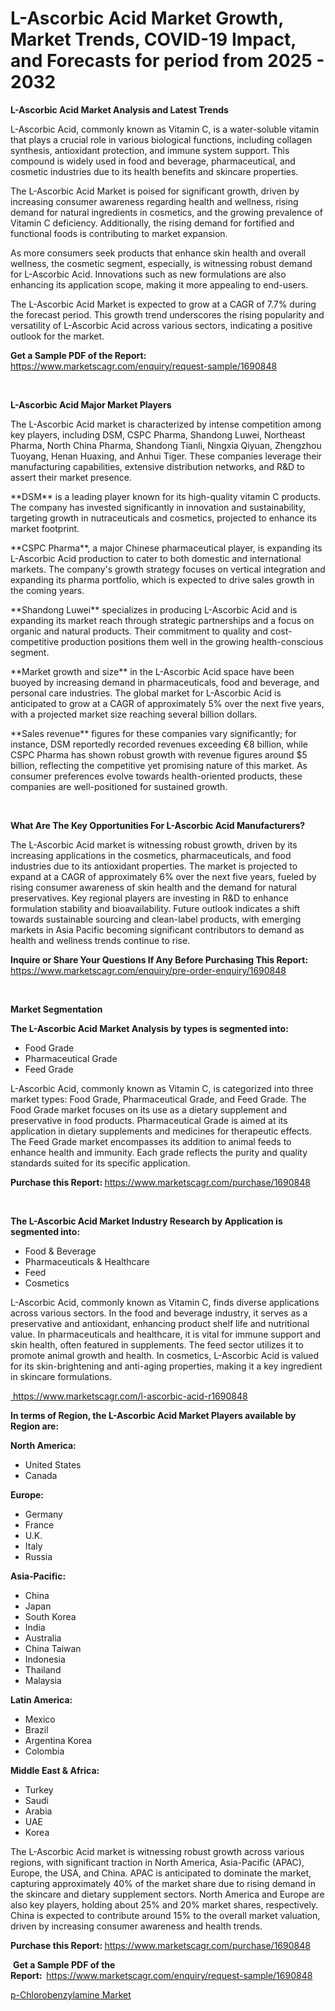 <p><h1>L-Ascorbic Acid Market Growth, Market Trends, COVID-19 Impact, and Forecasts for period from 2025 - 2032</h1></p><p><strong>L-Ascorbic Acid Market Analysis and Latest Trends</strong></p>
<p><p>L-Ascorbic Acid, commonly known as Vitamin C, is a water-soluble vitamin that plays a crucial role in various biological functions, including collagen synthesis, antioxidant protection, and immune system support. This compound is widely used in food and beverage, pharmaceutical, and cosmetic industries due to its health benefits and skincare properties. </p><p>The L-Ascorbic Acid Market is poised for significant growth, driven by increasing consumer awareness regarding health and wellness, rising demand for natural ingredients in cosmetics, and the growing prevalence of Vitamin C deficiency. Additionally, the rising demand for fortified and functional foods is contributing to market expansion. </p><p>As more consumers seek products that enhance skin health and overall wellness, the cosmetic segment, especially, is witnessing robust demand for L-Ascorbic Acid. Innovations such as new formulations are also enhancing its application scope, making it more appealing to end-users. </p><p>The L-Ascorbic Acid Market is expected to grow at a CAGR of 7.7% during the forecast period. This growth trend underscores the rising popularity and versatility of L-Ascorbic Acid across various sectors, indicating a positive outlook for the market.</p></p>
<p><strong>Get a Sample PDF of the Report:&nbsp;</strong> <a href="https://www.marketscagr.com/enquiry/request-sample/1690848?utm_campaign=2756&utm_medium=2&utm_source=Github&utm_content=ia&utm_term=26032025&utm_id=l-ascorbic-acid">https://www.marketscagr.com/enquiry/request-sample/1690848</a></p>
<p>&nbsp;</p>
<p><strong>L-Ascorbic Acid Major Market Players</strong></p>
<p><p>The L-Ascorbic Acid market is characterized by intense competition among key players, including DSM, CSPC Pharma, Shandong Luwei, Northeast Pharma, North China Pharma, Shandong Tianli, Ningxia Qiyuan, Zhengzhou Tuoyang, Henan Huaxing, and Anhui Tiger. These companies leverage their manufacturing capabilities, extensive distribution networks, and R&D to assert their market presence.</p><p>**DSM** is a leading player known for its high-quality vitamin C products. The company has invested significantly in innovation and sustainability, targeting growth in nutraceuticals and cosmetics, projected to enhance its market footprint. </p><p>**CSPC Pharma**, a major Chinese pharmaceutical player, is expanding its L-Ascorbic Acid production to cater to both domestic and international markets. The company's growth strategy focuses on vertical integration and expanding its pharma portfolio, which is expected to drive sales growth in the coming years.</p><p>**Shandong Luwei** specializes in producing L-Ascorbic Acid and is expanding its market reach through strategic partnerships and a focus on organic and natural products. Their commitment to quality and cost-competitive production positions them well in the growing health-conscious segment.</p><p>**Market growth and size** in the L-Ascorbic Acid space have been buoyed by increasing demand in pharmaceuticals, food and beverage, and personal care industries. The global market for L-Ascorbic Acid is anticipated to grow at a CAGR of approximately 5% over the next five years, with a projected market size reaching several billion dollars.</p><p>**Sales revenue** figures for these companies vary significantly; for instance, DSM reportedly recorded revenues exceeding €8 billion, while CSPC Pharma has shown robust growth with revenue figures around $5 billion, reflecting the competitive yet promising nature of this market. As consumer preferences evolve towards health-oriented products, these companies are well-positioned for sustained growth.</p></p>
<p>&nbsp;</p>
<p><strong>What Are The Key Opportunities For L-Ascorbic Acid Manufacturers?</strong></p>
<p><p>The L-Ascorbic Acid market is witnessing robust growth, driven by its increasing applications in the cosmetics, pharmaceuticals, and food industries due to its antioxidant properties. The market is projected to expand at a CAGR of approximately 6% over the next five years, fueled by rising consumer awareness of skin health and the demand for natural preservatives. Key regional players are investing in R&D to enhance formulation stability and bioavailability. Future outlook indicates a shift towards sustainable sourcing and clean-label products, with emerging markets in Asia Pacific becoming significant contributors to demand as health and wellness trends continue to rise.</p></p>
<p><strong>Inquire or Share Your Questions If Any Before Purchasing This Report:</strong> <a href="https://www.marketscagr.com/enquiry/pre-order-enquiry/1690848?utm_campaign=2756&utm_medium=2&utm_source=Github&utm_content=ia&utm_term=26032025&utm_id=l-ascorbic-acid">https://www.marketscagr.com/enquiry/pre-order-enquiry/1690848</a></p>
<p>&nbsp;</p>
<p><strong>Market Segmentation</strong></p>
<p><strong>The L-Ascorbic Acid Market Analysis by types is segmented into:</strong></p>
<p><ul><li>Food Grade</li><li>Pharmaceutical Grade</li><li>Feed Grade</li></ul></p>
<p><p>L-Ascorbic Acid, commonly known as Vitamin C, is categorized into three market types: Food Grade, Pharmaceutical Grade, and Feed Grade. The Food Grade market focuses on its use as a dietary supplement and preservative in food products. Pharmaceutical Grade is aimed at its application in dietary supplements and medicines for therapeutic effects. The Feed Grade market encompasses its addition to animal feeds to enhance health and immunity. Each grade reflects the purity and quality standards suited for its specific application.</p></p>
<p><strong>Purchase this Report:&nbsp;</strong><a href="https://www.marketscagr.com/purchase/1690848?utm_campaign=2756&utm_medium=2&utm_source=Github&utm_content=ia&utm_term=26032025&utm_id=l-ascorbic-acid">https://www.marketscagr.com/purchase/1690848</a></p>
<p>&nbsp;</p>
<p><strong>The L-Ascorbic Acid Market Industry Research by Application is segmented into:</strong></p>
<p><ul><li>Food & Beverage</li><li>Pharmaceuticals & Healthcare</li><li>Feed</li><li>Cosmetics</li></ul></p>
<p><p>L-Ascorbic Acid, commonly known as Vitamin C, finds diverse applications across various sectors. In the food and beverage industry, it serves as a preservative and antioxidant, enhancing product shelf life and nutritional value. In pharmaceuticals and healthcare, it is vital for immune support and skin health, often featured in supplements. The feed sector utilizes it to promote animal growth and health. In cosmetics, L-Ascorbic Acid is valued for its skin-brightening and anti-aging properties, making it a key ingredient in skincare formulations.</p></p>
<p><a href="https://www.marketscagr.com/l-ascorbic-acid-r1690848?utm_campaign=2756&utm_medium=2&utm_source=Github&utm_content=ia&utm_term=26032025&utm_id=l-ascorbic-acid">&nbsp;https://www.marketscagr.com/l-ascorbic-acid-r1690848</a></p>
<p><strong>In terms of Region, the L-Ascorbic Acid Market Players available by Region are:</strong></p>
<p>
    <p> <strong> North America: </strong>
        <ul>
            <li>United States</li>
            <li>Canada</li>
        </ul>
        </p> 
    <p> <strong> Europe: </strong>
        <ul>
            <li>Germany</li>
            <li>France</li>
            <li>U.K.</li>
            <li>Italy</li>
            <li>Russia</li>
        </ul>
        </p> 
    <p> <strong> Asia-Pacific: </strong>
        <ul>
            <li>China</li>
            <li>Japan</li>
            <li>South Korea</li>
            <li>India</li>
            <li>Australia</li>
            <li>China Taiwan</li>
            <li>Indonesia</li>
            <li>Thailand</li>
            <li>Malaysia</li>
        </ul>
        </p> 
    <p> <strong> Latin America: </strong>
        <ul>
            <li>Mexico</li>
            <li>Brazil</li>
            <li>Argentina Korea</li>
            <li>Colombia</li>
        </ul>
        </p> 
    <p> <strong> Middle East & Africa: </strong>
        <ul>
            <li>Turkey</li>
            <li>Saudi</li>
            <li>Arabia</li>
            <li>UAE</li>
            <li>Korea</li>
        </ul>
    </p>
    </p>
<p><p>The L-Ascorbic Acid market is witnessing robust growth across various regions, with significant traction in North America, Asia-Pacific (APAC), Europe, the USA, and China. APAC is anticipated to dominate the market, capturing approximately 40% of the market share due to rising demand in the skincare and dietary supplement sectors. North America and Europe are also key players, holding about 25% and 20% market shares, respectively. China is expected to contribute around 15% to the overall market valuation, driven by increasing consumer awareness and health trends.</p></p>
<p><strong>Purchase this Report: </strong><a href="https://www.marketscagr.com/purchase/1690848?utm_campaign=2756&utm_medium=2&utm_source=Github&utm_content=ia&utm_term=26032025&utm_id=l-ascorbic-acid">https://www.marketscagr.com/purchase/1690848</a></p>
<p>&nbsp;<strong>Get a Sample PDF of the Report:&nbsp;&nbsp;</strong><a href="https://www.marketscagr.com/enquiry/request-sample/1690848?utm_campaign=2756&utm_medium=2&utm_source=Github&utm_content=ia&utm_term=26032025&utm_id=l-ascorbic-acid">https://www.marketscagr.com/enquiry/request-sample/1690848</a></p>
<p><strong></strong></p>
<p><p><a href="https://github.com/seyalshudae7/Market-Research-Report-List-1/blob/main/p-chlorobenzylamine-market.md?utm_campaign=2756&utm_medium=2&utm_source=Github&utm_content=ia&utm_term=26032025&utm_id=l-ascorbic-acid">p-Chlorobenzylamine Market</a></p></p>